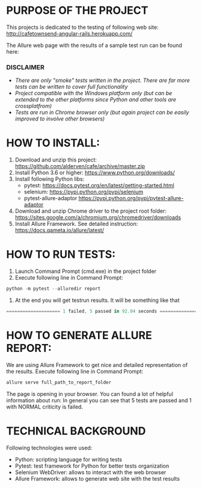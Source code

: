 # PURPOSE OF THE PROJECT

This projects is dedicated to the testing of following web site:
http://cafetownsend-angular-rails.herokuapp.com/

The Allure web page with the results of a sample test run can be found here:

### DISCLAIMER ###
* *There are only "smoke" tests written in the project. There are far more tests can be written to cover full functionality*
* *Project compatible with the Windows platform only (but can be extended to the other platforms since Python and other tools are crossplatfrom)*
* *Tests are run in Chrome browser only (but again project can be easily improved to involve other browsers)*

# HOW TO INSTALL:
1. Download and unzip this project: https://github.com/alderven/cafe/archive/master.zip
1. Install Python 3.6 or higher: https://www.python.org/downloads/
1. Install following Python libs:
   * pytest: https://docs.pytest.org/en/latest/getting-started.html
   * selenium: https://pypi.python.org/pypi/selenium
   * pytest-allure-adaptor https://pypi.python.org/pypi/pytest-allure-adaptor
1. Download and unzip Chrome driver to the project root folder:
   https://sites.google.com/a/chromium.org/chromedriver/downloads
1. Install Allure Framework. See detailed instruction: https://docs.qameta.io/allure/latest/

# HOW TO RUN TESTS:
1. Launch Command Prompt (cmd.exe) in the project folder
1. Execute following line in Command Prompt:
```javascript
python -m pytest --alluredir report
```
1. At the end you will get testrun results. It will be something like that
```javascript
==================== 1 failed, 5 passed in 92.04 seconds =====================
```

# HOW TO GENERATE ALLURE REPORT:
We are using Allure Framework to get nice and detailed representation of the results.
Execute following line in Command Prompt:
```javascript
allure serve full_path_to_report_folder
```
The page is opening in your browser.
You can found a lot of helpful information about run:
In general you can see that 5 tests are passed and 1 with NORMAL criticity is failed.

# TECHNICAL BACKGROUND
Following technologies were used:
* Python: scripting language for writing tests
* Pytest: test framework for Python for better tests organization
* Selenium WebDriver: allows to interact with the web browser
* Allure Framework: allows to generate web site with the test results
